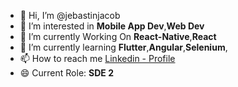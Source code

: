 - 👋 Hi, I’m @jebastinjacob
- 👀 I’m interested in **Mobile App Dev**,**Web Dev**
- 🔭 I’m currently Working On **React-Native**,**React**
- 🌱 I’m currently learning **Flutter**,**Angular**,**Selenium**,
- 📫 How to reach me [Linkedin - Profile](www.linkedin.com/in/jebasjacob)
- 😄 Current Role: **SDE 2**

